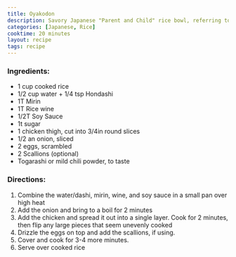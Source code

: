 ```yaml
---
title: Oyakodon
description: Savory Japanese "Parent and Child" rice bowl, referring to the chicken and the egg
categories: [Japanese, Rice]
cooktime: 20 minutes
layout: recipe
tags: recipe
---
```


### Ingredients:

- 1 cup cooked rice
- 1/2 cup water + 1/4 tsp Hondashi
- 1T Mirin
- 1T Rice wine
- 1/2T Soy Sauce
- 1t sugar
- 1 chicken thigh, cut into 3/4in round slices
- 1/2 an onion, sliced
- 2 eggs, scrambled
- 2 Scallions (optional)
- Togarashi or mild chili powder, to taste


### Directions:

1. Combine the water/dashi, mirin, wine, and soy sauce in a small pan over high heat
2. Add the onion and bring to a boil for 2 minutes
3. Add the chicken and spread it out into a single layer. Cook for 2 minutes, then flip any large pieces that seem unevenly cooked
4. Drizzle the eggs on top and add the scallions, if using.
5. Cover and cook for 3-4 more minutes.
6. Serve over cooked rice
